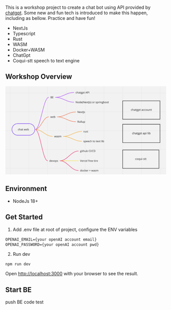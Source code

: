 This is a workshop project to create a chat bot using API provided by [chatgpt](https://openai.com/blog/chatgpt/).
Some new and fun tech is introduced to make this happen, including as bellow. Practice and have fun!
- NextJs
- Typescript
- Rust
- WASM
- Docker+WASM
- ChatGpt
- Coqui-stt speech to text engine

## Workshop Overview
![image](./doc/image/workshop.png) 

## Environment
- NodeJs 18+

## Get Started

1. Add .env file at root of project, configure the ENV variables
```
OPENAI_EMAIL={your openAI account email} 
OPENAI_PASSWORD={your openAI account pwd}
```
2. Run dev
```bash
npm run dev
```
Open [http://localhost:3000](http://localhost:3000) with your browser to see the result.

## Start BE
push BE code test
